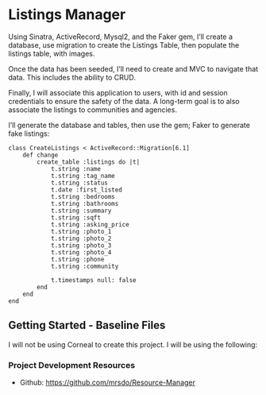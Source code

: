 # Listings Manager
Using Sinatra, ActiveRecord, Mysql2, and the Faker gem, I’ll create a database, use migration to create the Listings Table, then populate the listings table, with images.

Once the data has been seeded, I’ll need to create and MVC to navigate that data.  This includes the ability to CRUD.

Finally, I will associate this application to users, with id and session credentials to ensure the safety of the data.  A long-term goal is to also associate the listings to communities and agencies.

I’ll generate the database and tables, then use the gem;  Faker to generate fake listings:

```
class CreateListings < ActiveRecord::Migration[6.1]
    def change
        create_table :listings do |t|
            t.string :name
            t.string :tag_name
            t.string :status
            t.date :first_listed
            t.string :bedrooms
            t.string :bathrooms
            t.string :summary
            t.string :sqft
            t.string :asking_price
            t.string :photo_1
            t.string :photo_2
            t.string :photo_3
            t.string :photo_4
            t.string :phone
            t.string :community
            
            t.timestamps null: false
        end
    end
end
```
## Getting Started - Baseline Files
I will not be using Corneal to create this project. I will be using the following:
### Project Development Resources
- Github: https://github.com/mrsdo/Resource-Manager

